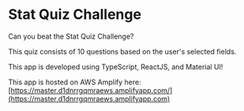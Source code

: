 # Stat Quiz Challenge

Can you beat the Stat Quiz Challenge? 

This quiz consists of 10 questions based on the user's selected fields.

This app is developed using TypeScript, ReactJS, and Material UI!

This app is hosted on AWS Amplify here: [https://master.d1dnrrgqmraews.amplifyapp.com/](https://master.d1dnrrgqmraews.amplifyapp.com)

